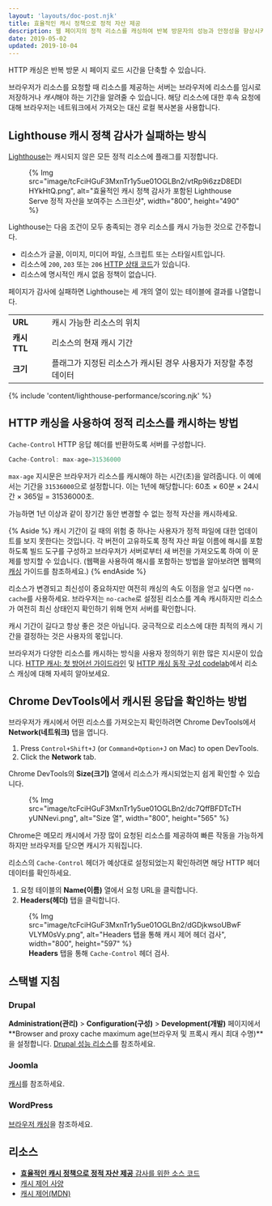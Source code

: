 ```yaml
---
layout: 'layouts/doc-post.njk'
title: 효율적인 캐시 정책으로 정적 자산 제공
description: 웹 페이지의 정적 리소스를 캐싱하여 반복 방문자의 성능과 안정성을 향상시키는 방법을 알아보세요.
date: 2019-05-02
updated: 2019-10-04
---
```


HTTP 캐싱은 반복 방문 시 페이지 로드 시간을 단축할 수 있습니다.

브라우저가 리소스를 요청할 때 리소스를 제공하는 서버는 브라우저에 리소스를 임시로 저장하거나 *캐시*해야 하는 기간을 알려줄 수 있습니다. 해당 리소스에 대한 후속 요청에 대해 브라우저는 네트워크에서 가져오는 대신 로컬 복사본을 사용합니다.

## Lighthouse 캐시 정책 감사가 실패하는 방식

[Lighthouse](https://developers.google.com/web/tools/lighthouse/)는 캐시되지 않은 모든 정적 리소스에 플래그를 지정합니다.

<figure>   {% Img src="image/tcFciHGuF3MxnTr1y5ue01OGLBn2/vtRp9i6zzD8EDlHYkHtQ.png", alt="효율적인 캐시 정책 감사가 포함된 Lighthouse Serve 정적 자산을 보여주는 스크린샷", width="800", height="490" %}</figure>

Lighthouse는 다음 조건이 모두 충족되는 경우 리소스를 캐시 가능한 것으로 간주합니다.

- 리소스가 글꼴, 이미지, 미디어 파일, 스크립트 또는 스타일시트입니다.
- 리소스에 `200`, `203` 또는 `206` [HTTP 상태 코드](https://developer.mozilla.org/docs/Web/HTTP/Status)가 있습니다.
- 리소스에 명시적인 캐시 없음 정책이 없습니다.

페이지가 감사에 실패하면 Lighthouse는 세 개의 열이 있는 테이블에 결과를 나열합니다.

<div class="table-wrapper scrollbar">
  <table>
    <tbody>
      <tr>
        <td><strong>URL</strong></td>
        <td>캐시 가능한 리소스의 위치</td>
      </tr>
      <tr>
        <td><strong>캐시 TTL</strong></td>
        <td>리소스의 현재 캐시 기간</td>
      </tr>
      <tr>
        <td><strong>크기</strong></td>
        <td>플래그가 지정된 리소스가 캐시된 경우 사용자가 저장할 추정 데이터</td>
      </tr>
    </tbody>
  </table>
</div>

{% include 'content/lighthouse-performance/scoring.njk' %}

## HTTP 캐싱을 사용하여 정적 리소스를 캐시하는 방법

`Cache-Control` HTTP 응답 헤더를 반환하도록 서버를 구성합니다.

```js
Cache-Control: max-age=31536000
```

`max-age` 지시문은 브라우저가 리소스를 캐시해야 하는 시간(초)을 알려줍니다. 이 예에서는 기간을 `31536000`으로 설정합니다. 이는 1년에 해당합니다: 60초 × 60분 × 24시간 × 365일 = 31536000초.

가능하면 1년 이상과 같이 장기간 동안 변경할 수 없는 정적 자산을 캐시하세요.

{% Aside %} 캐시 기간이 길 때의 위험 중 하나는 사용자가 정적 파일에 대한 업데이트를 보지 못한다는 것입니다. 각 버전이 고유하도록 정적 자산 파일 이름에 해시를 포함하도록 빌드 도구를 구성하고 브라우저가 서버로부터 새 버전을 가져오도록 하여 이 문제를 방지할 수 있습니다. (웹팩을 사용하여 해시를 포함하는 방법을 알아보려면 웹팩의 [캐싱](https://webpack.js.org/guides/caching/) 가이드를 참조하세요.) {% endAside %}

리소스가 변경되고 최신성이 중요하지만 여전히 캐싱의 속도 이점을 얻고 싶다면 `no-cache`를 사용하세요. 브라우저는 `no-cache`로 설정된 리소스를 계속 캐시하지만 리소스가 여전히 최신 상태인지 확인하기 위해 먼저 서버를 확인합니다.

캐시 기간이 길다고 항상 좋은 것은 아닙니다. 궁극적으로 리소스에 대한 최적의 캐시 기간을 결정하는 것은 사용자의 몫입니다.

브라우저가 다양한 리소스를 캐시하는 방식을 사용자 정의하기 위한 많은 지시문이 있습니다. [HTTP 캐시: 첫 방어선 가이드라인](https://web.dev/http-cache/) 및 [HTTP 캐싱 동작 구성 codelab](https://web.dev/codelab-http-cache)에서 리소스 캐싱에 대해 자세히 알아보세요.

## Chrome DevTools에서 캐시된 응답을 확인하는 방법

브라우저가 캐시에서 어떤 리소스를 가져오는지 확인하려면 Chrome DevTools에서 **Network(네트워크)** 탭을 엽니다.

[comment]: <> (The following list was a shortcode from web.dev, but it was not translated from English for any language.)
1. Press <code><kbd>Control</kbd>+<kbd>Shift</kbd>+<kbd>J</kbd></code> (or <code><kbd>Command</kbd>+<kbd>Option</kbd>+<kbd>J</kbd></code> on Mac) to open DevTools.
2. Click the **Network** tab.

Chrome DevTools의 **Size(크기)** 열에서 리소스가 캐시되었는지 쉽게 확인할 수 있습니다.

<figure>   {% Img src="image/tcFciHGuF3MxnTr1y5ue01OGLBn2/dc7QffBFDTcTHyUNNevi.png", alt="Size 열", width="800", height="565" %}</figure>

Chrome은 메모리 캐시에서 가장 많이 요청된 리소스를 제공하여 빠른 작동을 가능하게 하지만 브라우저를 닫으면 캐시가 지워집니다.

리소스의 `Cache-Control` 헤더가 예상대로 설정되었는지 확인하려면 해당 HTTP 헤더 데이터를 확인하세요.

1. 요청 테이블의 **Name(이름)** 열에서 요청 URL을 클릭합니다.
2. **Headers(헤더)** 탭을 클릭합니다.

<figure>   {% Img src="image/tcFciHGuF3MxnTr1y5ue01OGLBn2/dGDjkwsoUBwFVLYM0sVy.png", alt="Headers 탭을 통해 캐시 제어 헤더 검사", width="800", height="597" %}   <figcaption>     <b>Headers</b> 탭을 통해 <code>Cache-Control</code> 헤더 검사.   </figcaption></figure>

## 스택별 지침

### Drupal

**Administration(관리)** &gt; **Configuration(구성)** &gt; **Development(개발)** 페이지에서 **Browser and proxy cache maximum age(브라우저 및 프록시 캐시 최대 수명)**을 설정합니다. [Drupal 성능 리소스](https://www.drupal.org/docs/7/managing-site-performance-and-scalability/caching-to-improve-performance/caching-overview#s-drupal-performance-resources)를 참조하세요.

### Joomla

[캐시](https://docs.joomla.org/Cache)를 참조하세요.

### WordPress

[브라우저 캐싱](https://wordpress.org/support/article/optimization/#browser-caching)을 참조하세요.

## 리소스

- [**효율적인 캐시 정책으로 정적 자산 제공** 감사를 위한 소스 코드](https://github.com/GoogleChrome/lighthouse/blob/master/lighthouse-core/audits/byte-efficiency/uses-long-cache-ttl.js)
- [캐시 제어 사양](https://www.w3.org/Protocols/rfc2616/rfc2616-sec14.html#sec14.9)
- [캐시 제어(MDN)](https://developer.mozilla.org/docs/Web/HTTP/Headers/Cache-Control)
